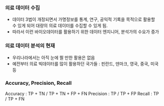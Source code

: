 ### 의료 데이터 수집

- 데이터 3법이 개정되면서 가명정보를 통계, 연구, 공익적 기록을 목적으로 활용할 수 있게 되어 대량의 의료 데이터를 수집할 수 있게 됨.   
- 따라서 이런 바이오데이터를 활용하기 위한 데이터 엔지니어, 분석가의 수요가 증가

### 의료 데이터 분석의 현재

- 우리나라에서는 아직 눈에 띌 만한 활용은 없음
- 예전부터 의료 빅데이터를 많이 활용하던 국가들 : 핀란드, 덴마크, 영국, 중국, 미국 등

### Accuracy, Precision, Recall

Accuracy : TP + TN / TP + TN + FP + FN
Precision : TP / TP + FP
Recall : TP / TP + FN
